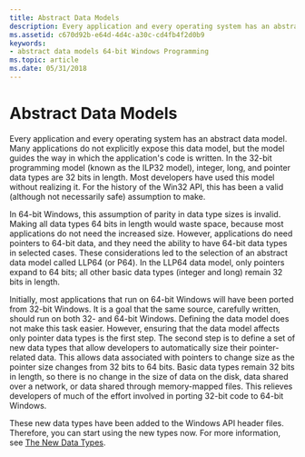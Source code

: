 ```yaml
---
title: Abstract Data Models
description: Every application and every operating system has an abstract data model.
ms.assetid: c670d92b-e64d-4d4c-a30c-cd4fb4f2d0b9
keywords:
- abstract data models 64-bit Windows Programming
ms.topic: article
ms.date: 05/31/2018
---
```


# Abstract Data Models

Every application and every operating system has an abstract data model. Many applications do not explicitly expose this data model, but the model guides the way in which the application's code is written. In the 32-bit programming model (known as the ILP32 model), integer, long, and pointer data types are 32 bits in length. Most developers have used this model without realizing it. For the history of the Win32 API, this has been a valid (although not necessarily safe) assumption to make.

In 64-bit Windows, this assumption of parity in data type sizes is invalid. Making all data types 64 bits in length would waste space, because most applications do not need the increased size. However, applications do need pointers to 64-bit data, and they need the ability to have 64-bit data types in selected cases. These considerations led to the selection of an abstract data model called LLP64 (or P64). In the LLP64 data model, only pointers expand to 64 bits; all other basic data types (integer and long) remain 32 bits in length.

Initially, most applications that run on 64-bit Windows will have been ported from 32-bit Windows. It is a goal that the same source, carefully written, should run on both 32- and 64-bit Windows. Defining the data model does not make this task easier. However, ensuring that the data model affects only pointer data types is the first step. The second step is to define a set of new data types that allow developers to automatically size their pointer-related data. This allows data associated with pointers to change size as the pointer size changes from 32 bits to 64 bits. Basic data types remain 32 bits in length, so there is no change in the size of data on the disk, data shared over a network, or data shared through memory-mapped files. This relieves developers of much of the effort involved in porting 32-bit code to 64-bit Windows.

These new data types have been added to the Windows API header files. Therefore, you can start using the new types now. For more information, see [The New Data Types](the-new-data-types.md).

 

 




